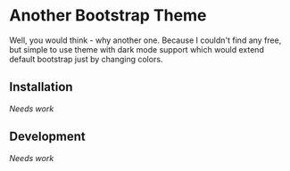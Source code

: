 # Another Bootstrap Theme

Well, you would think - why another one. Because I couldn't find any free, but simple to use theme with dark mode support which would extend default bootstrap just by changing colors.

## Installation

*Needs work*

## Development

*Needs work*
